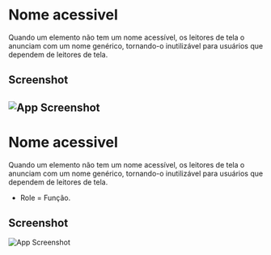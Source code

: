 # Nome acessivel
Quando um elemento não tem um nome acessível, os leitores de tela o anunciam com um nome genérico, tornando-o inutilizável para usuários que dependem de leitores de tela.
## Screenshot
![App Screenshot](https://media.discordapp.net/attachments/993982266273452053/996450231388487690/unknown.png)
------------------------------------------------------------------------------------------------------------------------
# Nome acessivel
Quando um elemento não tem um nome acessível, os leitores de tela o anunciam com um nome genérico, tornando-o inutilizável para usuários que dependem de leitores de tela.

- Role = Função.
## Screenshot
![App Screenshot](https://media.discordapp.net/attachments/993982266273452053/996450443918069862/unknown.png)
